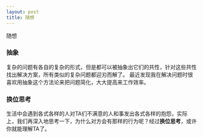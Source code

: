 ```yaml
---
layout: post
title: 随想
---
```

随想

### 抽象
复杂的问题有各自的复杂的形式，但是都可以被抽象出它们的共性，针对这些共性找出解决方案，所有类似的复杂问题都迎刃而解了。
最近发现我在解决问题时很喜欢用抽象这个方法论来把问题简化，大大提高来工作效率。

### 换位思考
生活中会遇到各式各样的人对TA们不满意的人和事发出各式各样的抱怨，实际上，我们再深入地思考一下，为什么对方会有那样的行为呢？经过<strong>换位思考</strong>，或许你就能理解TA了。

